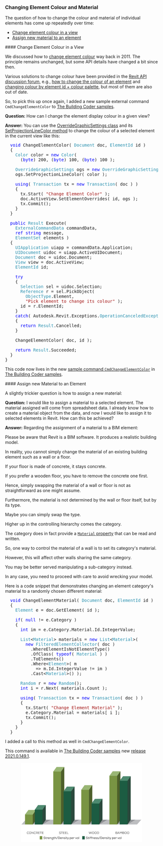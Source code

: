 <head>
<meta http-equiv="Content-Type" content="text/html; charset=utf-8">
<link rel="stylesheet" type="text/css" href="bc.css">
<script src="https://cdn.rawgit.com/google/code-prettify/master/loader/run_prettify.js" type="text/javascript"></script>
</head>

<!---

- 16576354 [material assignment]

twitter:

 the #RevitAPI @AutodeskForge @AutodeskRevit #bim #DynamoBim #ForgeDevCon

&ndash; 
...

linkedin:


#bim #DynamoBim #ForgeDevCon #Revit #API #IFC #SDK #AI #VisualStudio #Autodesk #AEC #adsk

the [Revit API discussion forum](http://forums.autodesk.com/t5/revit-api-forum/bd-p/160) thread

<center>
<img src="img/" alt="" title="" width="600"/>
<p style="font-size: 80%; font-style:italic"></p>
</center>

-->

### Changing Element Colour and Material

The question of how to change the colour and material of individual elements has come up repeatedly over time:

- [Change element colour in a view](#2)
- [Assign new material to an element](#3)

####<a name="2"></a> Change Element Colour in a View

We discussed
how to [change element colour](https://thebuildingcoder.typepad.com/blog/2011/03/change-element-colour.html) way
back in 2011.
The principle remains unchanged, but some API details have changed a bit since then.

Various solutions to change colour have been provided in
the [Revit API discussion forum](http://forums.autodesk.com/t5/revit-api-forum/bd-p/160),
e.g., [how to change the colour of an element](https://forums.autodesk.com/t5/revit-api-forum/how-change-the-color-a-element/m-p/5651177)
and [changing colour by element id + colour palette](https://forums.autodesk.com/t5/revit-api-forum/change-color-by-element-id-color-palette/m-p/4768209),
but most of them are also out of date.

So, to pick this up once again, I added a new sample external command `CmdChangeElementColor`
to [The Building Coder samples](https://github.com/jeremytammik/the_building_coder_samples).

**Question:** How can I change the element display colour in a given view?

**Answer:** You can use
the [OverrideGraphicSettings class](https://www.revitapidocs.com/2020/eb2bd6b6-b7b2-5452-2070-2dbadb9e068a.htm) and
its [SetProjectionLineColor method](https://www.revitapidocs.com/2020/6b780d28-87fb-2ba6-04fa-f973d85ca552.htm) to
change the colour of a selected element in the current view like this:

<pre class="code">
&nbsp;&nbsp;<span style="color:blue;">void</span>&nbsp;ChangeElementColor(&nbsp;<span style="color:#2b91af;">Document</span>&nbsp;doc,&nbsp;<span style="color:#2b91af;">ElementId</span>&nbsp;id&nbsp;)
&nbsp;&nbsp;{
&nbsp;&nbsp;&nbsp;&nbsp;<span style="color:#2b91af;">Color</span>&nbsp;color&nbsp;=&nbsp;<span style="color:blue;">new</span>&nbsp;<span style="color:#2b91af;">Color</span>(
&nbsp;&nbsp;&nbsp;&nbsp;&nbsp;&nbsp;(<span style="color:blue;">byte</span>)&nbsp;200,&nbsp;(<span style="color:blue;">byte</span>)&nbsp;100,&nbsp;(<span style="color:blue;">byte</span>)&nbsp;100&nbsp;);
 
&nbsp;&nbsp;&nbsp;&nbsp;<span style="color:#2b91af;">OverrideGraphicSettings</span>&nbsp;ogs&nbsp;=&nbsp;<span style="color:blue;">new</span>&nbsp;<span style="color:#2b91af;">OverrideGraphicSettings</span>();
&nbsp;&nbsp;&nbsp;&nbsp;ogs.SetProjectionLineColor(&nbsp;color&nbsp;);
 
&nbsp;&nbsp;&nbsp;&nbsp;<span style="color:blue;">using</span>(&nbsp;<span style="color:#2b91af;">Transaction</span>&nbsp;tx&nbsp;=&nbsp;<span style="color:blue;">new</span>&nbsp;<span style="color:#2b91af;">Transaction</span>(&nbsp;doc&nbsp;)&nbsp;)
&nbsp;&nbsp;&nbsp;&nbsp;{
&nbsp;&nbsp;&nbsp;&nbsp;&nbsp;&nbsp;tx.Start(&nbsp;<span style="color:#a31515;">&quot;Change&nbsp;Element&nbsp;Color&quot;</span>&nbsp;);
&nbsp;&nbsp;&nbsp;&nbsp;&nbsp;&nbsp;doc.ActiveView.SetElementOverrides(&nbsp;id,&nbsp;ogs&nbsp;);
&nbsp;&nbsp;&nbsp;&nbsp;&nbsp;&nbsp;tx.Commit();
&nbsp;&nbsp;&nbsp;&nbsp;}
&nbsp;&nbsp;}
 
&nbsp;&nbsp;<span style="color:blue;">public</span>&nbsp;<span style="color:#2b91af;">Result</span>&nbsp;Execute(
&nbsp;&nbsp;&nbsp;&nbsp;<span style="color:#2b91af;">ExternalCommandData</span>&nbsp;commandData,
&nbsp;&nbsp;&nbsp;&nbsp;<span style="color:blue;">ref</span>&nbsp;<span style="color:blue;">string</span>&nbsp;message,
&nbsp;&nbsp;&nbsp;&nbsp;<span style="color:#2b91af;">ElementSet</span>&nbsp;elements&nbsp;)
&nbsp;&nbsp;{
&nbsp;&nbsp;&nbsp;&nbsp;<span style="color:#2b91af;">UIApplication</span>&nbsp;uiapp&nbsp;=&nbsp;commandData.Application;
&nbsp;&nbsp;&nbsp;&nbsp;<span style="color:#2b91af;">UIDocument</span>&nbsp;uidoc&nbsp;=&nbsp;uiapp.ActiveUIDocument;
&nbsp;&nbsp;&nbsp;&nbsp;<span style="color:#2b91af;">Document</span>&nbsp;doc&nbsp;=&nbsp;uidoc.Document;
&nbsp;&nbsp;&nbsp;&nbsp;<span style="color:#2b91af;">View</span>&nbsp;view&nbsp;=&nbsp;doc.ActiveView;
&nbsp;&nbsp;&nbsp;&nbsp;<span style="color:#2b91af;">ElementId</span>&nbsp;id;
 
&nbsp;&nbsp;&nbsp;&nbsp;<span style="color:blue;">try</span>
&nbsp;&nbsp;&nbsp;&nbsp;{
&nbsp;&nbsp;&nbsp;&nbsp;&nbsp;&nbsp;<span style="color:#2b91af;">Selection</span>&nbsp;sel&nbsp;=&nbsp;uidoc.Selection;
&nbsp;&nbsp;&nbsp;&nbsp;&nbsp;&nbsp;<span style="color:#2b91af;">Reference</span>&nbsp;r&nbsp;=&nbsp;sel.PickObject(
&nbsp;&nbsp;&nbsp;&nbsp;&nbsp;&nbsp;&nbsp;&nbsp;<span style="color:#2b91af;">ObjectType</span>.Element,
&nbsp;&nbsp;&nbsp;&nbsp;&nbsp;&nbsp;&nbsp;&nbsp;<span style="color:#a31515;">&quot;Pick&nbsp;element&nbsp;to&nbsp;change&nbsp;its&nbsp;colour&quot;</span>&nbsp;);
&nbsp;&nbsp;&nbsp;&nbsp;&nbsp;&nbsp;id&nbsp;=&nbsp;r.ElementId;
&nbsp;&nbsp;&nbsp;&nbsp;}
&nbsp;&nbsp;&nbsp;&nbsp;<span style="color:blue;">catch</span>(&nbsp;Autodesk.Revit.Exceptions.<span style="color:#2b91af;">OperationCanceledException</span>&nbsp;)
&nbsp;&nbsp;&nbsp;&nbsp;{
&nbsp;&nbsp;&nbsp;&nbsp;&nbsp;&nbsp;<span style="color:blue;">return</span>&nbsp;<span style="color:#2b91af;">Result</span>.Cancelled;
&nbsp;&nbsp;&nbsp;&nbsp;}
 
&nbsp;&nbsp;&nbsp;&nbsp;ChangeElementColor(&nbsp;doc,&nbsp;id&nbsp;);
 
&nbsp;&nbsp;&nbsp;&nbsp;<span style="color:blue;">return</span>&nbsp;<span style="color:#2b91af;">Result</span>.Succeeded;
&nbsp;&nbsp;}
}
</pre>

This code now lives in the 
new [sample command `CmdChangeElementColor`](https://github.com/jeremytammik/the_building_coder_samples/blob/master/BuildingCoder/BuildingCoder/CmdChangeElementColor.cs)
in [The Building Coder samples](https://github.com/jeremytammik/the_building_coder_samples).

####<a name="3"></a> Assign new Material to an Element

A slightly trickier question is how to assign a new material:

**Question:** I would like to assign a material to a selected element. The material assigned will come from spreadsheet data. I already know how to create a material object from the data, and now I would like to assign it to selected elements in Revit. How can this be achieved?

**Answer:** Regarding the assignment of a material to a BIM element:

Please be aware that Revit is a BIM software. It produces a realistic building model.

In reality, you cannot simply change the material of an existing building element such as a wall or a floor.

If your floor is made of concrete, it stays concrete.

If you prefer a wooden floor, you have to remove the concrete one first.

Hence, simply swapping the material of a wall or floor is not as straightforward as one might assume.

Furthermore, the material is not determined by the wall or floor itself, but by its type.

Maybe you can simply swap the type.

Higher up in the controlling hierarchy comes the category.

The category does in fact provide
a [`Material` property](https://www.revitapidocs.com/2020/00aa768a-fca2-172f-e5d4-a4d787803983.htm) that
can be read and written.

So, one way to control the material of a wall is to set its category's material.

However, this will affect other walls sharing the same category.

You may be better served manipulating a sub-category instead.

In any case, you need to proceed with care to avoid wrecking your model.

Here is a code snippet that demonstrates changing an element category's material to a randomly chosen different material:

<pre class="code">
&nbsp;&nbsp;<span style="color:blue;">void</span>&nbsp;ChangeElementMaterial(&nbsp;<span style="color:#2b91af;">Document</span>&nbsp;doc,&nbsp;<span style="color:#2b91af;">ElementId</span>&nbsp;id&nbsp;)
&nbsp;&nbsp;{
&nbsp;&nbsp;&nbsp;&nbsp;<span style="color:#2b91af;">Element</span>&nbsp;e&nbsp;=&nbsp;doc.GetElement(&nbsp;id&nbsp;);
 
&nbsp;&nbsp;&nbsp;&nbsp;<span style="color:blue;">if</span>(&nbsp;<span style="color:blue;">null</span>&nbsp;!=&nbsp;e.Category&nbsp;)
&nbsp;&nbsp;&nbsp;&nbsp;{
&nbsp;&nbsp;&nbsp;&nbsp;&nbsp;&nbsp;<span style="color:blue;">int</span>&nbsp;im&nbsp;=&nbsp;e.Category.Material.Id.IntegerValue;
 
&nbsp;&nbsp;&nbsp;&nbsp;&nbsp;&nbsp;<span style="color:#2b91af;">List</span>&lt;<span style="color:#2b91af;">Material</span>&gt;&nbsp;materials&nbsp;=&nbsp;<span style="color:blue;">new</span>&nbsp;<span style="color:#2b91af;">List</span>&lt;<span style="color:#2b91af;">Material</span>&gt;(
&nbsp;&nbsp;&nbsp;&nbsp;&nbsp;&nbsp;&nbsp;&nbsp;<span style="color:blue;">new</span>&nbsp;<span style="color:#2b91af;">FilteredElementCollector</span>(&nbsp;doc&nbsp;)
&nbsp;&nbsp;&nbsp;&nbsp;&nbsp;&nbsp;&nbsp;&nbsp;&nbsp;&nbsp;.WhereElementIsNotElementType()
&nbsp;&nbsp;&nbsp;&nbsp;&nbsp;&nbsp;&nbsp;&nbsp;&nbsp;&nbsp;.OfClass(&nbsp;<span style="color:blue;">typeof</span>(&nbsp;<span style="color:#2b91af;">Material</span>&nbsp;)&nbsp;)
&nbsp;&nbsp;&nbsp;&nbsp;&nbsp;&nbsp;&nbsp;&nbsp;&nbsp;&nbsp;.ToElements()
&nbsp;&nbsp;&nbsp;&nbsp;&nbsp;&nbsp;&nbsp;&nbsp;&nbsp;&nbsp;.Where&lt;<span style="color:#2b91af;">Element</span>&gt;(&nbsp;m&nbsp;
&nbsp;&nbsp;&nbsp;&nbsp;&nbsp;&nbsp;&nbsp;&nbsp;&nbsp;&nbsp;&nbsp;&nbsp;=&gt;&nbsp;m.Id.IntegerValue&nbsp;!=&nbsp;im&nbsp;)
&nbsp;&nbsp;&nbsp;&nbsp;&nbsp;&nbsp;&nbsp;&nbsp;&nbsp;&nbsp;.Cast&lt;<span style="color:#2b91af;">Material</span>&gt;()&nbsp;);
 
&nbsp;&nbsp;&nbsp;&nbsp;&nbsp;&nbsp;<span style="color:#2b91af;">Random</span>&nbsp;r&nbsp;=&nbsp;<span style="color:blue;">new</span>&nbsp;<span style="color:#2b91af;">Random</span>();
&nbsp;&nbsp;&nbsp;&nbsp;&nbsp;&nbsp;<span style="color:blue;">int</span>&nbsp;i&nbsp;=&nbsp;r.Next(&nbsp;materials.Count&nbsp;);
 
&nbsp;&nbsp;&nbsp;&nbsp;&nbsp;&nbsp;<span style="color:blue;">using</span>(&nbsp;<span style="color:#2b91af;">Transaction</span>&nbsp;tx&nbsp;=&nbsp;<span style="color:blue;">new</span>&nbsp;<span style="color:#2b91af;">Transaction</span>(&nbsp;doc&nbsp;)&nbsp;)
&nbsp;&nbsp;&nbsp;&nbsp;&nbsp;&nbsp;{
&nbsp;&nbsp;&nbsp;&nbsp;&nbsp;&nbsp;&nbsp;&nbsp;tx.Start(&nbsp;<span style="color:#a31515;">&quot;Change&nbsp;Element&nbsp;Material&quot;</span>&nbsp;);
&nbsp;&nbsp;&nbsp;&nbsp;&nbsp;&nbsp;&nbsp;&nbsp;e.Category.Material&nbsp;=&nbsp;materials[&nbsp;i&nbsp;];
&nbsp;&nbsp;&nbsp;&nbsp;&nbsp;&nbsp;&nbsp;&nbsp;tx.Commit();
&nbsp;&nbsp;&nbsp;&nbsp;&nbsp;&nbsp;}
&nbsp;&nbsp;&nbsp;&nbsp;}
&nbsp;&nbsp;}
</pre>

I added  a call to this method as well in `CmdChangeElementColor`.

This command is available
in [The Building Coder samples](https://github.com/jeremytammik/the_building_coder_samples)
new [release 2021.0.149.1](https://github.com/jeremytammik/the_building_coder_samples/releases/tag/2021.0.149.1).

<center>
<img src="img/concrete_steel_wood_bamboo.jpg" alt="Materials" title="Materials" width="400"/> <!-- 800 -->
</center>
